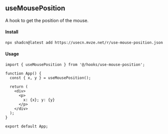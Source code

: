 ## useMousePosition

A hook to get the position of the mouse.

#### Install

```bash
npx shadcn@latest add https://usecn.mvze.net/r/use-mouse-position.json
```

#### Usage

```tsx
import { useMousePosition } from '@/hooks/use-mouse-position';

function App() {
  const { x, y } = useMousePosition();

  return (
    <div>
      <p>
        x: {x}; y: {y}
      </p>
    </div>
  );
}

export default App;
```
